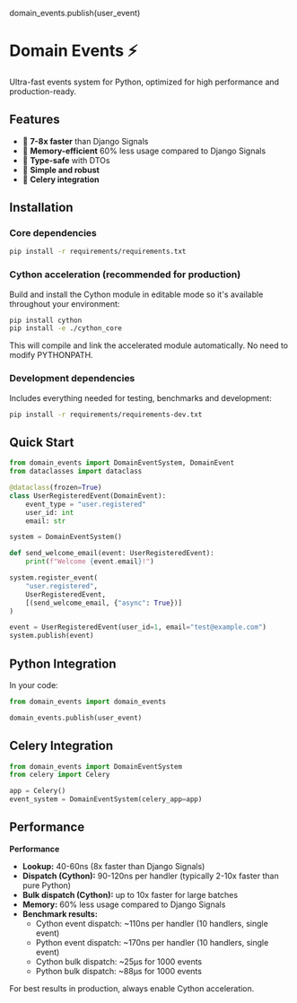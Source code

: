 domain_events.publish(user_event)


# Domain Events ⚡

Ultra-fast events system for Python, optimized for high performance and production-ready.

## Features

- 🚀 **7-8x faster** than Django Signals
- 💾 **Memory-efficient** 60% less usage compared to Django Signals
- 🔧 **Type-safe** with DTOs
- 🎯 **Simple and robust**
- 🔌 **Celery integration**

## Installation

### Core dependencies
```bash
pip install -r requirements/requirements.txt
```

### Cython acceleration (recommended for production)
Build and install the Cython module in editable mode so it's available throughout your environment:
```bash
pip install cython
pip install -e ./cython_core
```
This will compile and link the accelerated module automatically. No need to modify PYTHONPATH.

### Development dependencies
Includes everything needed for testing, benchmarks and development:
```bash
pip install -r requirements/requirements-dev.txt
```

## Quick Start

```python
from domain_events import DomainEventSystem, DomainEvent
from dataclasses import dataclass

@dataclass(frozen=True)
class UserRegisteredEvent(DomainEvent):
    event_type = "user.registered"
    user_id: int
    email: str

system = DomainEventSystem()

def send_welcome_email(event: UserRegisteredEvent):
    print(f"Welcome {event.email}!")

system.register_event(
    "user.registered",
    UserRegisteredEvent,
    [(send_welcome_email, {"async": True})]
)

event = UserRegisteredEvent(user_id=1, email="test@example.com")
system.publish(event)
```

## Python Integration

In your code:

```python
from domain_events import domain_events

domain_events.publish(user_event)
```

## Celery Integration

```python
from domain_events import DomainEventSystem
from celery import Celery

app = Celery()
event_system = DomainEventSystem(celery_app=app)
```

## Performance


**Performance**

- **Lookup:** 40-60ns (8x faster than Django Signals)
- **Dispatch (Cython):** 90-120ns per handler (typically 2-10x faster than pure Python)
- **Bulk dispatch (Cython):** up to 10x faster for large batches
- **Memory:** 60% less usage compared to Django Signals
- **Benchmark results:**
    - Cython event dispatch: ~110ns per handler (10 handlers, single event)
    - Python event dispatch: ~170ns per handler (10 handlers, single event)
    - Cython bulk dispatch: ~25μs for 1000 events
    - Python bulk dispatch: ~88μs for 1000 events

For best results in production, always enable Cython acceleration.
